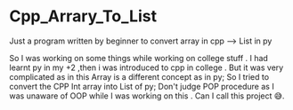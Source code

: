 # Cpp_Arrary_To_List
Just a program written by beginner to convert array in cpp --> List in py

So I was working on some things while working on college stuff .
I had learnt py in my +2 ,then i was introduced to cpp in college .
But it was very complicated as in this Array is a different concept as in py;
So I tried to convert the CPP Int array into List of py;
Don't judge POP procedure as I was unaware of OOP while I was working on this .
Can I call this project 😅.